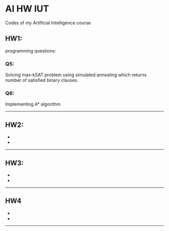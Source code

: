 # AI HW IUT
Codes of my Artificial Intelligence course 

## HW1: <br/>
programming questions:
### Q5:
Solving max-kSAT problem using simulated annealing which returns number of satisfied binary clauses.
### Q6:
Implementing A\* algorithm
  
----
## HW2: <br/>
* 
* 
----
## HW3: <br/>
* 
* 
----
## HW4 <br/>
* 
* 
----
